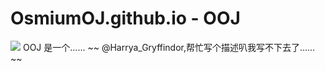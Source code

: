 # OsmiumOJ.github.io - OOJ
![](https://osmiumoj.github.io/OOJ.jpg)
OOJ 是一个…… ~~ @Harrya_Gryffindor,帮忙写个描述叭我写不下去了…… ~~

